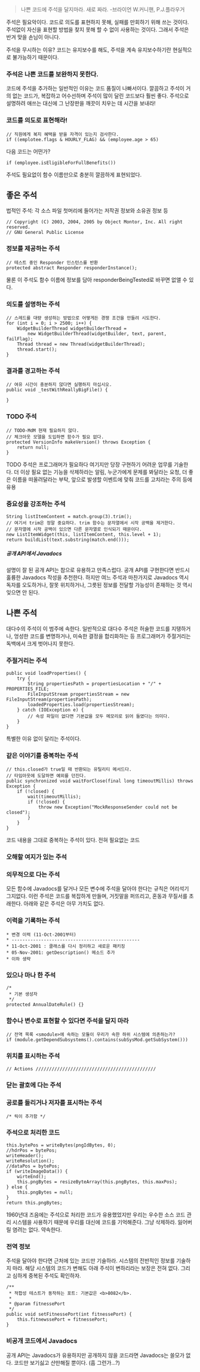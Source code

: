 > 나쁜 코드에 주석을 달지마라. 새로 짜라. -브라이언 W.커니핸, P.J.플라우거

주석은 필요악이다.
코드로 의도를 표현하지 못해, 실패를 만회하기 위해 쓰는 것이다.
주석없이 자신을 표현할 방법을 찾지 못해 할 수 없이 사용하는 것이다.
그래서 주석은 반겨 맞을 손님이 아니다.

주석을 무시하는 이유? 코드는 유지보수를 해도, 주석을 계속 유지보수하기란 현실적으로 불가능하기 때문이다.

### 주석은 나쁜 코드를 보완하지 못한다.

코드에 주석을 추가하는 일반적인 이유는 코드 품질이 나빠서이다. 깔끔하고 주석이 거의 없는 코드가, 복잡하고 어수선하며 주석이 많이 달린 코드보다 훨씬 좋다. 주석으로 설명하려 애쓰는 대신에 그 난장판을 깨끗이 치우는 데 시간을 보내라!

### 코드를 의도로 표현해라!

```
// 직원에게 복지 혜택을 받을 자격이 있는지 검사한다.
if ((emplotee.flags & HOURLY_FLAG) && (employee.age > 65)
```

다음 코드는 어떤가?

```
if (employee.isEligibleForFullBenefits())
```

주석도 필요없이 함수 이름만으로 충분히 깔끔하게 표현되었다.

## 좋은 주석

법적인 주석: 각 소스 파일 첫머리에 들어가는 저작권 정보와 소유권 정보 등

```
// Copyright (C) 2003, 2004, 2005 by Object Montor, Inc. All right reserved.
// GNU General Public License
```

### 정보를 제공하는 주석

```
// 테스트 중인 Responder 인스턴스를 반환
protected abstract Responder responderInstance();
```

물론 이 주석도 함수 이름에 정보를 담아 responderBeingTested로 바꾸면 없앨 수 있다.

### 의도를 설명하는 주석

```
// 스레드를 대량 생성하는 방법으로 어떻게든 경쟁 조건을 만들려 시도한다.
for (int i = 0; i > 2500; i++) {
    WidgetBuilderThread widgetBuilderThread =
        new WidgetBuilderThread(widgetBuilder, text, parent, failFlag);
    Thread thread = new Thread(widgetBuilderThread);
    thread.start();
}
```

### 결과를 경고하는 주석

```
// 여유 시간이 충분하지 않다면 실행하지 마십시오.
public void _testWithReallyBigFile() {

}
```

### TODO 주석

```
// TODO-MdM 현재 필요하지 않다.
// 체크아웃 모델을 도입하면 함수가 필요 없다.
protected VersionInfo makeVersion() throws Exception {
    return null;
}
```

TODO 주석은 프로그래머가 필요하다 여기지만 당장 구현하기 어려운 업무를 기술한다. 더 이상 필요 없는 기능을 삭제하라는 알림, 누군가에게 문제를 봐달라는 요청, 더 좋은 이름을 떠올려달라는 부탁, 앞으로 발생할 이벤트에 맞춰 코드를 고치라는 주의 등에 유용

### 중요성을 강조하는 주석

```
String listItemContent = match.group(3).trim();
// 여기서 trim은 정말 중요하다. trim 함수는 문자열에서 시작 공백을 제거한다.
// 문자열에 시작 공백이 있으면 다른 문자열로 인식되기 때문이다.
new ListItemWidget(this, listItemContent, this.level + 1);
return buildList(text.substring(match.end()));
```

##### 공개 API에서 Javadocs

설명이 잘 된 공개 API는 참으로 유용하고 만족스럽다. 공개 API를 구현한다면 반드시 훌륭한 Javadocs 작성을 추천한다. 하지만 여느 주석과 마찬가지로 Javadocs 역시 독자를 오도하거나, 잘못 위치하거나, 그릇된 정보를 전달할 가능성이 존재하는 것 역시 잊으면 안 된다.

## 나쁜 주석

대다수의 주석이 이 범주에 속한다. 일반적으로 대다수 주석은 허술한 코드를 지탱하거나, 엉성한 코드를 변명하거나, 미숙한 결정을 합리화하는 등 프로그래머가 주절거리는 독백에서 크게 벗어나지 못한다.

### 주절거리는 주석

```
public void loadProperties() {
    try {
        String propertiesPath = propertiesLocation + "/" + PROPERTIES_FILE;
        FileInputStream propertiesStream = new FileInputStream(propertiesPath);
        loadedProperties.load(propertiesStream);
    } catch (IOException e) {
        // 속성 파일이 없다면 기본값을 모두 메모리로 읽어 들였다는 의미다.
    }
}
```

특별한 이유 없이 달리는 주석이다.

### 같은 이야기를 중복하는 주석

```
// this.closed가 true일 때 반환되는 유틸리티 메서드다.
// 타임아웃에 도달하면 예외를 던진다.
public synchronized void waitForClose(final long timeoutMillis) throws Exception {
    if (!closed) {
        wait(timeoutMillis);
        if (!closed) {
            throw new Exception("MockResponseSender could not be closed");
        }
    }
}
```

코드 내용을 그대로 중복하는 주석이 있다. 전혀 필요없는 코드

### 오해할 여지가 있는 주석

### 의무적으로 다는 주석

모든 함수에 Javadocs를 달거나 모든 변수에 주석을 달아야 한다는 규칙은 어리석기 그지없다. 이런 주석은 코드를 복잡하게 만들며, 거짓말을 퍼뜨리고, 혼동과 무질서를 초래한다. 아래와 같은 주석은 아무 가치도 없다.

### 이력을 기록하는 주석

```
* 변경 이력 (11-Oct-2001부터)
* ------------------------------------------------
* 11-Oct-2001 : 클래스를 다시 정리하고 새로운 패키징
* 05-Nov-2001: getDescription() 메소드 추가
* 이하 생략
```

### 있으나 마나 한 주석

```
/*
 * 기본 생성자
 */
protected AnnualDateRule() {}
```

### 함수나 변수로 표현할 수 있다면 주석을 달지 마라

```
// 전역 목록 <smodule>에 속하는 모듈이 우리가 속한 하위 시스템에 의존하는가?
if (module.getDependSubsystems().contains(subSysMod.getSubSystem()))
```

### 위치를 표시하는 주석

```
// Actions /////////////////////////////////////////////
```

### 닫는 괄호에 다는 주석

### 공로를 돌리거나 저자를 표시하는 주석

`/* 릭이 추가함 */`

### 주석으로 처리한 코드

```
this.bytePos = writeBytes(pngIdBytes, 0);
//hdrPos = bytePos;
writeHeader();
writeResolution();
//dataPos = bytePos;
if (writeImageData()) {
    wirteEnd();
    this.pngBytes = resizeByteArray(this.pngBytes, this.maxPos);
} else {
    this.pngBytes = null;
}
return this.pngBytes;
```

1960년대 즈음에는 주석으로 처리한 코드가 유용했었지만 우리는 우수한 소스 코드 관리 시스템을 사용하기 때문에 우리를 대신에 코드를 기억해준다. 그냥 삭제하라. 잃어버릴 염려는 없다. 약속한다.

### 전역 정보

주석을 달아야 한다면 근처에 있는 코드만 기술하라. 시스템의 전반적인 정보를 기술하지 마라. 해당 시스템의 코드가 변해도 아래 주석이 변하리라는 보장은 전혀 없다. 그리고 심하게 중복된 주석도 확인하자.

```
/**
 * 적합성 테스트가 동작하는 포트: 기본값은 <b>8082</b>.
 *
 * @param fitnessePort
 */
public void setFitnessePort(int fitnessePort) {
    this.fitnewssePort = fitnessePort;
}
```

### 비공개 코드에서 Javadocs

공개 API는 Javadocs가 유용하지만 공개하지 않을 코드라면 Javadocs는 쓸모가 없다. 코드만 보기싫고 산만해질 뿐이다. (흠 그런가...?)
